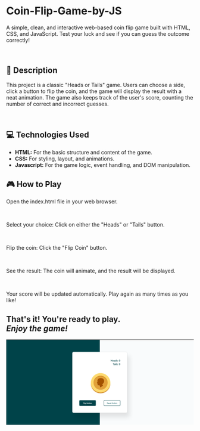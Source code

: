 # Coin-Flip-Game-by-JS

<p>A simple, clean, and interactive web-based coin flip game built with HTML, CSS, and JavaScript. Test your luck and see if you can guess the outcome correctly!</p>
<br>
<h2>📜 Description</h2>
<p>This project is a classic "Heads or Tails" game. Users can choose a side, click a button to flip the coin, and the game will display the result with a neat animation. The game also keeps track of the user's score, counting the number of correct and incorrect guesses.</p>
<br>
<h2>💻 Technologies Used</h2>
<ul>
  <li><b>HTML:</b> For the basic structure and content of the game.</li>
  <li><b>CSS:</b> For styling, layout, and animations.</li>
  <li><b>Javascript:</b> For the game logic, event handling, and DOM manipulation.</li>
</ul>

<h2>🎮 How to Play</h2>
<p>Open the index.html file in your web browser.</p><br>
<p>Select your choice: Click on either the "Heads" or "Tails" button.</p><br>
<p>Flip the coin: Click the "Flip Coin" button.</p><br>
<p>See the result: The coin will animate, and the result will be displayed.</p><br>
<p>Your score will be updated automatically. Play again as many times as you like!</p>

<h2>That's it! You're ready to play. <br><i> Enjoy the game!</i></h2>

<img src="Capture.PNG">
